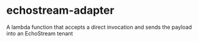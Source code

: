 # echostream-adapter
A lambda function that accepts a direct invocation and sends the payload into an EchoStream tenant
